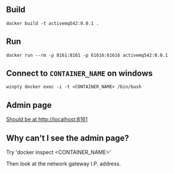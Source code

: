 
## Build
`docker build -t activemq542:0.0.1 .`

## Run
`docker run --rm -p 8161:8161 -p 61616:61616 activemq542:0.0.1`

## Connect to `CONTAINER_NAME` on windows
`winpty docker exec -i -t <CONTAINER_NAME> /bin/bash`

## Admin page
[Should be at http://localhost:8161](http://localhost:8161)

## Why can't I see the admin page?
Try
'docker inspect <CONTAINER_NAME>'

Then look at the network gateway I.P. address.